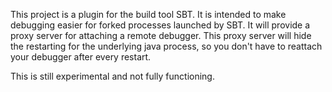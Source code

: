 This project is a plugin for the build tool SBT.  It is intended to make debugging easier for
forked processes launched by SBT.  It will provide a proxy server for attaching a remote debugger.
This proxy server will hide the restarting for the underlying java process, so you don't have to
reattach your debugger after every restart.

This is still experimental and not fully functioning.
